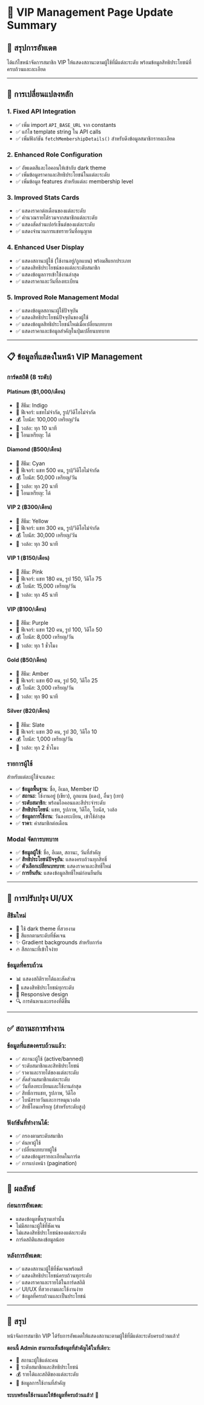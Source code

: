 # 👑 VIP Management Page Update Summary

## 🎯 สรุปการอัพเดต

ได้แก้ไขหน้าจัดการสมาชิก VIP ให้แสดงสถานะตามผู้ใช้ที่มีแต่ละระดับ พร้อมข้อมูลสิทธิประโยชน์ที่ครบถ้วนและละเอียด

---

## 🔧 การเปลี่ยนแปลงหลัก

### 1. **Fixed API Integration**
- ✅ เพิ่ม import `API_BASE_URL` จาก constants
- ✅ แก้ไข template string ใน API calls
- ✅ เพิ่มฟังก์ชัน `fetchMembershipDetails()` สำหรับดึงข้อมูลสมาชิกรายละเอียด

### 2. **Enhanced Role Configuration**
- ✅ อัพเดตสีและไอคอนให้เข้ากับ dark theme
- ✅ เพิ่มข้อมูลราคาและสิทธิประโยชน์ในแต่ละระดับ
- ✅ เพิ่มข้อมูล features สำหรับแต่ละ membership level

### 3. **Improved Stats Cards**
- ✅ แสดงราคาต่อเดือนของแต่ละระดับ
- ✅ คำนวณรายได้รวมจากสมาชิกแต่ละระดับ
- ✅ แสดงสัดส่วนเปอร์เซ็นต์ของแต่ละระดับ
- ✅ แสดงจำนวนการแชทรายวันที่อนุญาต

### 4. **Enhanced User Display**
- ✅ แสดงสถานะผู้ใช้ (ใช้งานอยู่/ถูกแบน) พร้อมสีแยกประเภท
- ✅ แสดงสิทธิประโยชน์ของแต่ละระดับสมาชิก
- ✅ แสดงข้อมูลการเข้าใช้งานล่าสุด
- ✅ แสดงราคาและวันที่ลงทะเบียน

### 5. **Improved Role Management Modal**
- ✅ แสดงข้อมูลสถานะผู้ใช้ปัจจุบัน
- ✅ แสดงสิทธิประโยชน์ปัจจุบันของผู้ใช้
- ✅ แสดงข้อมูลสิทธิประโยชน์ใหม่เมื่อเปลี่ยนบทบาท
- ✅ แสดงราคาและข้อมูลสำคัญในปุ่มเปลี่ยนบทบาท

---

## 📋 ข้อมูลที่แสดงในหน้า VIP Management

### **การ์ดสถิติ (8 ระดับ)**

#### **Platinum (฿1,000/เดือน)**
- 💎 สีธีม: Indigo
- 🎯 ฟีเจอร์: แชทไม่จำกัด, รูป/วิดีโอไม่จำกัด
- 💰 โบนัส: 100,000 เหรียญ/วัน
- 🎰 วงล้อ: ทุก 10 นาที
- 💸 โอนเหรียญ: ได้

#### **Diamond (฿500/เดือน)**
- 💎 สีธีม: Cyan
- 🎯 ฟีเจอร์: แชท 500 คน, รูป/วิดีโอไม่จำกัด
- 💰 โบนัส: 50,000 เหรียญ/วัน
- 🎰 วงล้อ: ทุก 20 นาที
- 💸 โอนเหรียญ: ได้

#### **VIP 2 (฿300/เดือน)**
- 💎 สีธีม: Yellow
- 🎯 ฟีเจอร์: แชท 300 คน, รูป/วิดีโอไม่จำกัด
- 💰 โบนัส: 30,000 เหรียญ/วัน
- 🎰 วงล้อ: ทุก 30 นาที

#### **VIP 1 (฿150/เดือน)**
- 💎 สีธีม: Pink
- 🎯 ฟีเจอร์: แชท 180 คน, รูป 150, วิดีโอ 75
- 💰 โบนัส: 15,000 เหรียญ/วัน
- 🎰 วงล้อ: ทุก 45 นาที

#### **VIP (฿100/เดือน)**
- 💎 สีธีม: Purple
- 🎯 ฟีเจอร์: แชท 120 คน, รูป 100, วิดีโอ 50
- 💰 โบนัส: 8,000 เหรียญ/วัน
- 🎰 วงล้อ: ทุก 1 ชั่วโมง

#### **Gold (฿50/เดือน)**
- 💎 สีธีม: Amber
- 🎯 ฟีเจอร์: แชท 60 คน, รูป 50, วิดีโอ 25
- 💰 โบนัส: 3,000 เหรียญ/วัน
- 🎰 วงล้อ: ทุก 90 นาที

#### **Silver (฿20/เดือน)**
- 💎 สีธีม: Slate
- 🎯 ฟีเจอร์: แชท 30 คน, รูป 30, วิดีโอ 10
- 💰 โบนัส: 1,000 เหรียญ/วัน
- 🎰 วงล้อ: ทุก 2 ชั่วโมง

### **รายการผู้ใช้**
สำหรับแต่ละผู้ใช้จะแสดง:
- ✅ **ข้อมูลพื้นฐาน**: ชื่อ, อีเมล, Member ID
- ✅ **สถานะ**: ใช้งานอยู่ (เขียว), ถูกแบน (แดง), อื่นๆ (เทา)
- ✅ **ระดับสมาชิก**: พร้อมไอคอนและสีประจำระดับ
- ✅ **สิทธิประโยชน์**: แชท, รูปภาพ, วิดีโอ, โบนัส, วงล้อ
- ✅ **ข้อมูลการใช้งาน**: วันลงทะเบียน, เข้าใช้ล่าสุด
- ✅ **ราคา**: ค่าสมาชิกต่อเดือน

### **Modal จัดการบทบาท**
- ✅ **ข้อมูลผู้ใช้**: ชื่อ, อีเมล, สถานะ, วันที่สำคัญ
- ✅ **สิทธิประโยชน์ปัจจุบัน**: แสดงครบถ้วนทุกสิทธิ์
- ✅ **ตัวเลือกเปลี่ยนบทบาท**: แสดงราคาและสิทธิ์ใหม่
- ✅ **การยืนยัน**: แสดงข้อมูลสิทธิ์ใหม่ก่อนยืนยัน

---

## 🎨 การปรับปรุง UI/UX

### **สีธีมใหม่**
- 🌙 ใช้ dark theme ที่สวยงาม
- 🎨 สีแยกตามระดับที่ชัดเจน
- ✨ Gradient backgrounds สำหรับการ์ด
- 🔥 สีสถานะที่เข้าใจง่าย

### **ข้อมูลที่ครบถ้วน**
- 📊 แสดงสถิติรายได้และสัดส่วน
- 🎯 แสดงสิทธิประโยชน์ทุกระดับ
- 📱 Responsive design
- 🔍 การค้นหาและกรองที่ดีขึ้น

---

## ✅ สถานะการทำงาน

### **ข้อมูลที่แสดงครบถ้วนแล้ว:**
- ✅ สถานะผู้ใช้ (active/banned)
- ✅ ระดับสมาชิกและสิทธิประโยชน์
- ✅ ราคาและรายได้ของแต่ละระดับ
- ✅ สัดส่วนสมาชิกแต่ละระดับ
- ✅ วันที่ลงทะเบียนและใช้งานล่าสุด
- ✅ สิทธิ์การแชท, รูปภาพ, วิดีโอ
- ✅ โบนัสรายวันและการหมุนวงล้อ
- ✅ สิทธิ์โอนเหรียญ (สำหรับระดับสูง)

### **ฟังก์ชันที่ทำงานได้:**
- ✅ กรองตามระดับสมาชิก
- ✅ ค้นหาผู้ใช้
- ✅ เปลี่ยนบทบาทผู้ใช้
- ✅ แสดงข้อมูลรายละเอียดในการ์ด
- ✅ การแบ่งหน้า (pagination)

---

## 🎯 ผลลัพธ์

### **ก่อนการอัพเดต:**
- แสดงข้อมูลพื้นฐานเท่านั้น
- ไม่มีสถานะผู้ใช้ที่ชัดเจน
- ไม่แสดงสิทธิประโยชน์ของแต่ละระดับ
- การ์ดสถิติแสดงข้อมูลน้อย

### **หลังการอัพเดต:**
- ✅ แสดงสถานะผู้ใช้ที่ชัดเจนพร้อมสี
- ✅ แสดงสิทธิประโยชน์ครบถ้วนทุกระดับ
- ✅ แสดงราคาและรายได้ในการ์ดสถิติ
- ✅ UI/UX ที่สวยงามและใช้งานง่าย
- ✅ ข้อมูลที่ครบถ้วนและเป็นประโยชน์

---

## 🎉 สรุป

หน้าจัดการสมาชิก VIP ได้รับการอัพเดตให้แสดงสถานะตามผู้ใช้ที่มีแต่ละระดับครบถ้วนแล้ว!

**ตอนนี้ Admin สามารถเห็นข้อมูลที่สำคัญได้ในที่เดียว:**
- 👥 สถานะผู้ใช้แต่ละคน
- 💎 ระดับสมาชิกและสิทธิประโยชน์
- 💰 รายได้และสถิติของแต่ละระดับ
- 🎯 ข้อมูลการใช้งานที่สำคัญ

**ระบบพร้อมใช้งานและให้ข้อมูลที่ครบถ้วนแล้ว!** 🚀